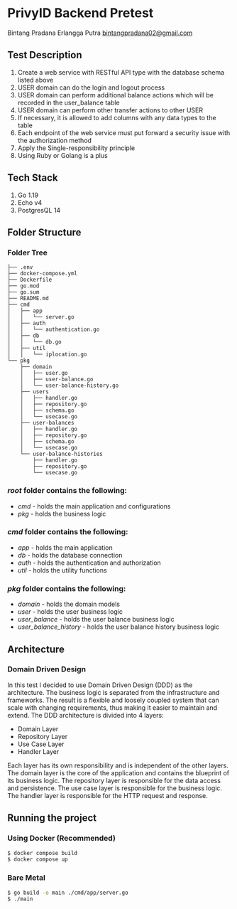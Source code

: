 # PrivyID Backend Pretest
Bintang Pradana Erlangga Putra
bintangpradana02@gmail.com

## Test Description
1. Create a web service with RESTful API type with the database schema listed above
2. USER domain can do the login and logout process
3. USER domain can perform additional balance actions which will be recorded in the user_balance table
4. USER domain can perform other transfer actions to other USER
5. If necessary, it is allowed to add columns with any data types to the table
6. Each endpoint of the web service must put forward a security issue with the authorization method
7. Apply the Single-responsibility principle
8. Using Ruby or Golang is a plus

## Tech Stack
1. Go 1.19
2. Echo v4
3. PostgresQL 14

## Folder Structure
### Folder Tree

```
├── .env
├── docker-compose.yml
├── Dockerfile
├── go.mod
├── go.sum
├── README.md
├── cmd
│   ├── app
│   │   └── server.go
│   ├── auth
│   │   └── authentication.go
│   ├── db
│   │   └── db.go
│   ├── util
│   │   └── iplocation.go
└── pkg
    ├── domain
    │   ├── user.go
    │   ├── user-balance.go
    │   └── user-balance-history.go
    ├── users
    │   ├── handler.go
    │   ├── repository.go
    │   ├── schema.go
    │   └── usecase.go
    ├── user-balances
    │   ├── handler.go
    │   ├── repository.go
    │   ├── schema.go
    │   └── usecase.go
    └── user-balance-histories
        ├── handler.go
        ├── repository.go
        └── usecase.go
```

### _root_ folder contains the following:
+ _cmd_ - holds the main application and configurations
+ _pkg_ - holds the business logic

### _cmd_ folder contains the following:
+ _app_ - holds the main application
+ _db_ - holds the database connection
+ _auth_ - holds the authentication and authorization
+ _util_ - holds the utility functions

### _pkg_ folder contains the following:
+ _domain_ - holds the domain models
+ _user_ - holds the user business logic
+ _user_balance_ - holds the user balance business logic
+ _user_balance_history_ - holds the user balance history business logic


## Architecture
### Domain Driven Design
In this test I decided to use Domain Driven Design (DDD) as the architecture. The business logic is separated from the infrastructure and frameworks. The result is a flexible and loosely coupled system that can scale with changing requirements, thus making it easier to maintain and extend.
The DDD architecture is divided into 4 layers:
+ Domain Layer
+ Repository Layer
+ Use Case Layer
+ Handler Layer

Each layer has its own responsibility and is independent of the other layers. The domain layer is the core of the application and contains the blueprint of its business logic. The repository layer is responsible for the data access and persistence. The use case layer is responsible for the business logic. The handler layer is responsible for the HTTP request and response.

## Running the project
### Using Docker (Recommended)
```sh
$ docker compose build
$ docker compose up
```
### Bare Metal
```sh
$ go build -o main ./cmd/app/server.go
$ ./main
```